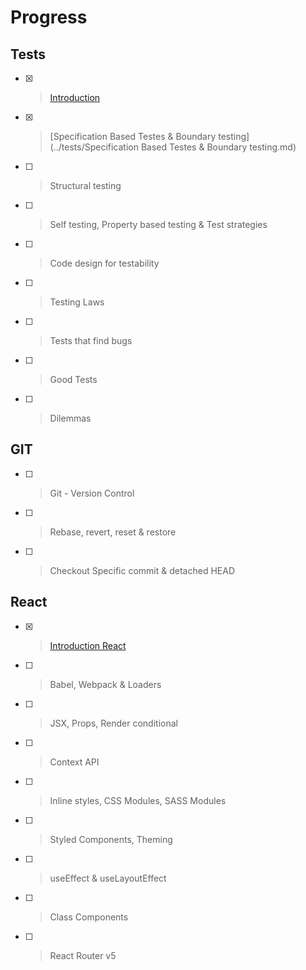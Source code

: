 # Progress

## Tests
- [x] > [Introduction](../tests/introduction.md)
- [x] > [Specification Based Testes & Boundary testing](../tests/Specification Based Testes & Boundary testing.md)
- [ ] > Structural testing
- [ ] > Self testing, Property based testing & Test strategies
- [ ] > Code design for testability
- [ ] > Testing Laws
- [ ] > Tests that find bugs
- [ ] > Good Tests
- [ ] > Dilemmas

## GIT
- [ ] > Git - Version Control
- [ ] > Rebase, revert, reset & restore
- [ ] > Checkout Specific commit & detached HEAD

## React
- [x] > [Introduction React](../react/introduction.md)
- [ ] > Babel, Webpack & Loaders
- [ ] > JSX, Props, Render conditional
- [ ] > Context API
- [ ] > Inline styles, CSS Modules, SASS Modules
- [ ] > Styled Components, Theming
- [ ] > useEffect & useLayoutEffect
- [ ] > Class Components
- [ ] > React Router v5

